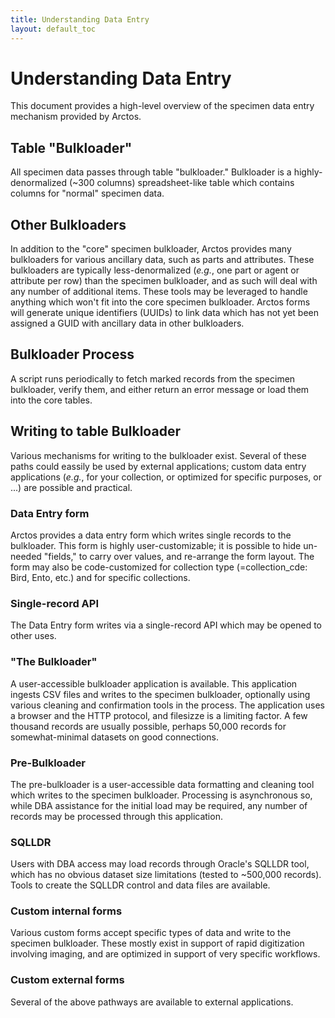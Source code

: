 ```yaml
---
title: Understanding Data Entry
layout: default_toc
---
```


# Understanding Data Entry

This document provides a high-level overview of the specimen data entry mechanism provided by Arctos.

## Table "Bulkloader"

All specimen data passes through table "bulkloader." Bulkloader is a highly-denormalized (~300 columns) spreadsheet-like
table which contains columns for "normal" specimen data. 

## Other Bulkloaders

In addition to the "core" specimen bulkloader, Arctos provides many bulkloaders for various ancillary data, such as parts and attributes.
These bulkloaders are typically less-denormalized (_e.g._, one part or agent or attribute per row)
 than the specimen bulkloader, and as such will deal with any number of additional items. 
These tools may be leveraged to handle anything which won't fit into the core specimen bulkloader. Arctos forms will generate
unique identifiers (UUIDs) to link data which has not yet been assigned a GUID with ancillary data in other bulkloaders.

## Bulkloader Process

A script runs periodically to fetch marked records from the specimen bulkloader, verify them, and either return an error message or
load them into the core tables.

## Writing to table Bulkloader

Various mechanisms for writing to the bulkloader exist. Several of these paths could eassily be used by external applications; 
custom data entry applications (_e.g._, for your collection, or optimized for specific purposes, or ...) are possible and practical.

### Data Entry form

Arctos provides a data entry form which writes single records to the bulkloader. This form is highly user-customizable; it is possible
to hide un-needed "fields," to carry over values, and re-arrange the form layout. The form may also be 
code-customized for collection type (=collection_cde: Bird, Ento, etc.) and for specific collections.

### Single-record API

The Data Entry form writes via a single-record API which may be opened to other uses.

### "The Bulkloader"

A user-accessible bulkloader application is available. This application ingests CSV files and writes to the specimen bulkloader, optionally
using various cleaning and confirmation tools in the process. The application uses a browser and the HTTP protocol, and filesizze is
a limiting factor. A few thousand records are usually possible, perhaps 50,000 records for somewhat-minimal datasets on good connections.

### Pre-Bulkloader

The pre-bulkloader is a user-accessible data formatting and cleaning tool which writes to the specimen bulkloader. Processing is 
asynchronous so, while DBA assistance for the initial load may be required, any number of records may be processed through this application.

### SQLLDR

Users with DBA access may load records through Oracle's SQLLDR tool, which has no obvious dataset size limitations 
(tested to ~500,000 records). Tools to create the SQLLDR control and data files are available.

### Custom internal forms

Various custom forms accept specific types of data and write to the specimen bulkloader. These mostly exist in support of 
rapid digitization involving imaging, and are optimized in support of very specific workflows. 

### Custom external forms 

Several of the above pathways are available to external applications.